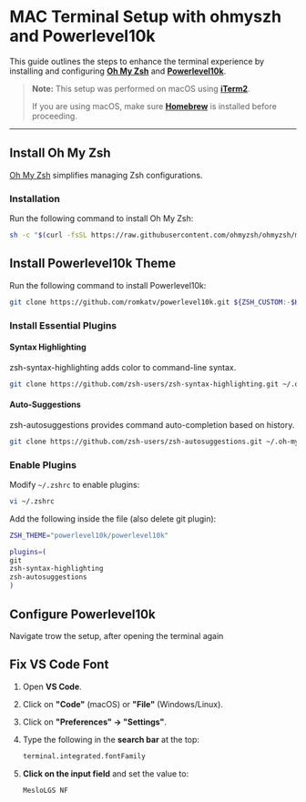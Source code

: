 # MAC Terminal Setup with ohmyszh and Powerlevel10k

This guide outlines the steps to enhance the terminal experience by installing and configuring **[Oh My Zsh](https://ohmyz.sh/)** and **[Powerlevel10k](https://github.com/romkatv/powerlevel10k)**.

> **Note:** This setup was performed on macOS using **[iTerm2](https://iterm2.com/)**.
> 
> If you are using macOS, make sure **[Homebrew](https://brew.sh/)** is installed before proceeding.

---

## Install Oh My Zsh

[Oh My Zsh](https://ohmyz.sh/) simplifies managing Zsh configurations.

### Installation

Run the following command to install Oh My Zsh:

```sh
sh -c "$(curl -fsSL https://raw.githubusercontent.com/ohmyzsh/ohmyzsh/master/tools/install.sh)"
```

## Install Powerlevel10k Theme

Run the following command to install Powerlevel10k:

```sh
git clone https://github.com/romkatv/powerlevel10k.git ${ZSH_CUSTOM:-$HOME/.oh-my-zsh/custom}/themes/powerlevel10k
```

### Install Essential Plugins

#### Syntax Highlighting

zsh-syntax-highlighting adds color to command-line syntax.

```sh
git clone https://github.com/zsh-users/zsh-syntax-highlighting.git ~/.oh-my-zsh/custom/plugins/zsh-syntax-highlighting
```

#### Auto-Suggestions

zsh-autosuggestions provides command auto-completion based on history.

```sh
git clone https://github.com/zsh-users/zsh-autosuggestions.git ~/.oh-my-zsh/custom/plugins/zsh-autosuggestions
```

### Enable Plugins

Modify `~/.zshrc` to enable plugins:

```sh
vi ~/.zshrc
```

Add the following inside the file (also delete git plugin):

```sh
ZSH_THEME="powerlevel10k/powerlevel10k"

plugins=(
git
zsh-syntax-highlighting
zsh-autosuggestions
)
```

## Configure Powerlevel10k

Navigate trow the setup, after opening the terminal again

## Fix VS Code Font

1. Open **VS Code**.
2. Click on **"Code"** (macOS) or **"File"** (Windows/Linux).
3. Click on **"Preferences" → "Settings"**.
4. Type the following in the **search bar** at the top:
    ```sh
    terminal.integrated.fontFamily
    ```

5. **Click on the input field** and set the value to:
    ```sh
    MesloLGS NF
    ```
